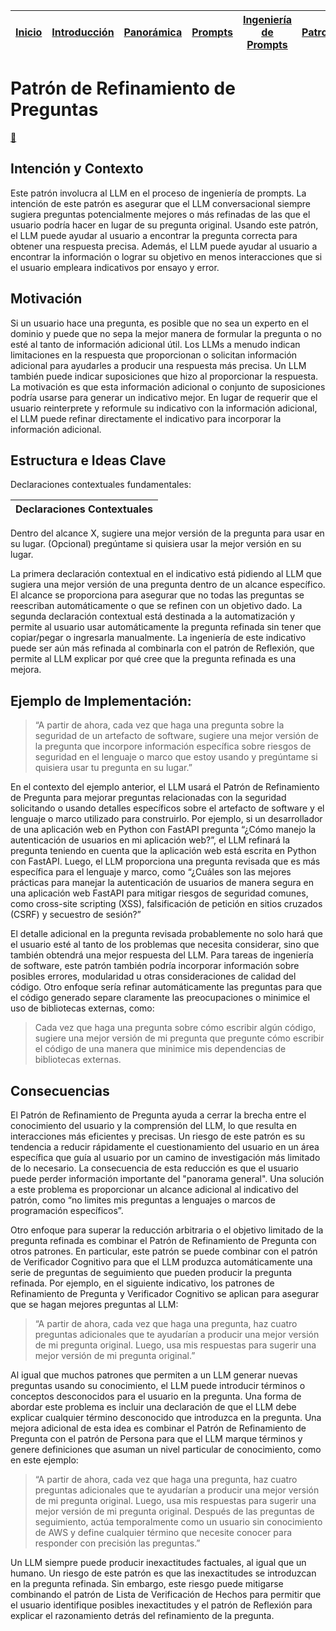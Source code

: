 <div align=right>

|[Inicio](/README.md)|[Introducción](/documentos/intro.md)|[Panorámica](/documentos/panorámica.md)|[Prompts](/documentos/prompts/README.md)|[Ingeniería de Prompts](/documentos/ingenieriaDePrompts/README.md)|[Patrones](/documentos/ingenieriaDePrompts/patrones/README.md)|[Casos de Uso](/documentos/casosDeUso/README.md)|
|-|-|-|-|-|-|-

</div>

# Patrón de Refinamiento de Preguntas

[💬](https://chat.openai.com/share/1b68594e-ec33-4b76-a49e-cfadbad74243)

## Intención y Contexto

Este patrón involucra al LLM en el proceso de ingeniería de prompts. La intención de este patrón es asegurar que el LLM conversacional siempre sugiera preguntas potencialmente mejores o más refinadas de las que el usuario podría hacer en lugar de su pregunta original. Usando este patrón, el LLM puede ayudar al usuario a encontrar la pregunta correcta para obtener una respuesta precisa. Además, el LLM puede ayudar al usuario a encontrar la información o lograr su objetivo en menos interacciones que si el usuario empleara indicativos por ensayo y error.

## Motivación

Si un usuario hace una pregunta, es posible que no sea un experto en el dominio y puede que no sepa la mejor manera de formular la pregunta o no esté al tanto de información adicional útil. Los LLMs a menudo indican limitaciones en la respuesta que proporcionan o solicitan información adicional para ayudarles a producir una respuesta más precisa. Un LLM también puede indicar suposiciones que hizo al proporcionar la respuesta. La motivación es que esta información adicional o conjunto de suposiciones podría usarse para generar un indicativo mejor. En lugar de requerir que el usuario reinterprete y reformule su indicativo con la información adicional, el LLM puede refinar directamente el indicativo para incorporar la información adicional.

## Estructura e Ideas Clave

Declaraciones contextuales fundamentales:

|Declaraciones Contextuales
|-|
Dentro del alcance X, sugiere una mejor versión de la pregunta para usar en su lugar.
(Opcional) pregúntame si quisiera usar la mejor versión en su lugar.

La primera declaración contextual en el indicativo está pidiendo al LLM que sugiera una mejor versión de una pregunta dentro de un alcance específico. El alcance se proporciona para asegurar que no todas las preguntas se reescriban automáticamente o que se refinen con un objetivo dado. La segunda declaración contextual está destinada a la automatización y permite al usuario usar automáticamente la pregunta refinada sin tener que copiar/pegar o ingresarla manualmente. La ingeniería de este indicativo puede ser aún más refinada al combinarla con el patrón de Reflexión, que permite al LLM explicar por qué cree que la pregunta refinada es una mejora.

## Ejemplo de Implementación:

> “A partir de ahora, cada vez que haga una pregunta sobre la seguridad de un artefacto de software, sugiere una mejor versión de la pregunta que incorpore información específica sobre riesgos de seguridad en el lenguaje o marco que estoy usando y pregúntame si quisiera usar tu pregunta en su lugar.”

En el contexto del ejemplo anterior, el LLM usará el Patrón de Refinamiento de Pregunta para mejorar preguntas relacionadas con la seguridad solicitando o usando detalles específicos sobre el artefacto de software y el lenguaje o marco utilizado para construirlo. Por ejemplo, si un desarrollador de una aplicación web en Python con FastAPI pregunta “¿Cómo manejo la autenticación de usuarios en mi aplicación web?”, el LLM refinará la pregunta teniendo en cuenta que la aplicación web está escrita en Python con FastAPI. Luego, el LLM proporciona una pregunta revisada que es más específica para el lenguaje y marco, como “¿Cuáles son las mejores prácticas para manejar la autenticación de usuarios de manera segura en una aplicación web FastAPI para mitigar riesgos de seguridad comunes, como cross-site scripting (XSS), falsificación de petición en sitios cruzados (CSRF) y secuestro de sesión?”

El detalle adicional en la pregunta revisada probablemente no solo hará que el usuario esté al tanto de los problemas que necesita considerar, sino que también obtendrá una mejor respuesta del LLM. Para tareas de ingeniería de software, este patrón también podría incorporar información sobre posibles errores, modularidad u otras consideraciones de calidad del código. Otro enfoque sería refinar automáticamente las preguntas para que el código generado separe claramente las preocupaciones o minimice el uso de bibliotecas externas, como:

> Cada vez que haga una pregunta sobre cómo escribir algún código, sugiere una mejor versión de mi pregunta que pregunte cómo escribir el código de una manera que minimice mis dependencias de bibliotecas externas.

## Consecuencias

El Patrón de Refinamiento de Pregunta ayuda a cerrar la brecha entre el conocimiento del usuario y la comprensión del LLM, lo que resulta en interacciones más eficientes y precisas. Un riesgo de este patrón es su tendencia a reducir rápidamente el cuestionamiento del usuario en un área específica que guía al usuario por un camino de investigación más limitado de lo necesario. La consecuencia de esta reducción es que el usuario puede perder información importante del "panorama general". Una solución a este problema es proporcionar un alcance adicional al indicativo del patrón, como “no limites mis preguntas a lenguajes o marcos de programación específicos”.

Otro enfoque para superar la reducción arbitraria o el objetivo limitado de la pregunta refinada es combinar el Patrón de Refinamiento de Pregunta con otros patrones. En particular, este patrón se puede combinar con el patrón de Verificador Cognitivo para que el LLM produzca automáticamente una serie de preguntas de seguimiento que pueden producir la pregunta refinada. Por ejemplo, en el siguiente indicativo, los patrones de Refinamiento de Pregunta y Verificador Cognitivo se aplican para asegurar que se hagan mejores preguntas al LLM:

> “A partir de ahora, cada vez que haga una pregunta, haz cuatro preguntas adicionales que te ayudarían a producir una mejor versión de mi pregunta original. Luego, usa mis respuestas para sugerir una mejor versión de mi pregunta original.”

Al igual que muchos patrones que permiten a un LLM generar nuevas preguntas usando su conocimiento, el LLM puede introducir términos o conceptos desconocidos para el usuario en la pregunta. Una forma de abordar este problema es incluir una declaración de que el LLM debe explicar cualquier término desconocido que introduzca en la pregunta. Una mejora adicional de esta idea es combinar el Patrón de Refinamiento de Pregunta con el patrón de Persona para que el LLM marque términos y genere definiciones que asuman un nivel particular de conocimiento, como en este ejemplo:

> “A partir de ahora, cada vez que haga una pregunta, haz cuatro preguntas adicionales que te ayudarían a producir una mejor versión de mi pregunta original. Luego, usa mis respuestas para sugerir una mejor versión de mi pregunta original. Después de las preguntas de seguimiento, actúa temporalmente como un usuario sin conocimiento de AWS y define cualquier término que necesite conocer para responder con precisión las preguntas.”

Un LLM siempre puede producir inexactitudes factuales, al igual que un humano. Un riesgo de este patrón es que las inexactitudes se introduzcan en la pregunta refinada. Sin embargo, este riesgo puede mitigarse combinando el patrón de Lista de Verificación de Hechos para permitir que el usuario identifique posibles inexactitudes y el patrón de Reflexión para explicar el razonamiento detrás del refinamiento de la pregunta.
